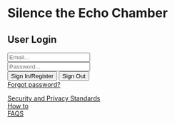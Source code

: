 <!--This code was lifted from a firebase how-to-guide https://howtofirebase.com/firebase-authentication-for-web-d58aad62cf6d-->


<html>

<head>
  <title>Silence the Echo Chamber</title>
</head>

<body>
  <form>
  <h1>Silence the Echo Chamber</h1>
  <h2>User Login</h2>
    <div>
      <input id="email" type="text" placeholder="Email...">
    </div>
    <div>
      <input id="password" type="password" placeholder="Password...">
    </div>
    <div>
      <button id="sign-in">Sign In/Register</button>
      <button id="sign-out">Sign Out</button>
    </div>
     <a href="https://silencetheecho.github.io/SilenceTheEcho/forgotPassword">Forgot password?</a> 
  </form>

  <!--Include firebase.js  -->
  
<script src="https://www.gstatic.com/firebasejs/4.6.2/firebase.js"></script>
<script>
  // Initialize Firebase
  var config = {
    apiKey: "AIzaSyAbBnEsH-88WhhZqjG0xczXXriqvYRA_y4",
    authDomain: "silencetheecho-efa5e.firebaseapp.com",
    databaseURL: "https://silencetheecho-efa5e.firebaseio.com",
    projectId: "silencetheecho-efa5e",
    storageBucket: "silencetheecho-efa5e.appspot.com",
    messagingSenderId: "765642044089"
  };
  firebase.initializeApp(config);
</script>
  
  <!--Handle auth events-->
  <script>
    firebase.auth().onAuthStateChanged(function(user) {
      window.user = user;
      // Step 1:
      //  If no user, sign in anonymously with firebase.auth().signInAnonymously()
      //  If there is a user, log out out user details for debugging purposes.
    });
  </script>

  <!--Handle page events-->
  <script>
    document.querySelector('#sign-in').addEventListener('click', function(e) {
      e.preventDefault();
      e.stopPropagation();
      var email = document.querySelector('#email').value;
      var password = document.querySelector('#password').value
      var credential = firebase.auth.EmailAuthProvider.credential(email, password);
      var auth = firebase.auth();
      var currentUser = auth.currentUser;
   //   firebase.auth().signIn(); //added this (DEM)
      firebase.auth.emailAuthProvider.credential(emailInput.value, passwordInput.value);//added this (DEM)
      firebase.auth.signInWithCredential(credential);//added this (DEM)
      // Step 2
      //  Get a credential with firebase.auth.emailAuthProvider.credential(emailInput.value, passwordInput.value)
      //  If there is no current user, log in with auth.signInWithCredential(credential)
      //  If there is a current user an it's anonymous, atttempt to link the new user with firebase.auth().currentUser.link(credential)
      //  The user link will fail if the user has already been created, so catch the error and sign in.
    });
    document.querySelector('#sign-out').addEventListener('click', function(e) {
      e.preventDefault();
      e.stopPropagation();
      firebase.auth().signOut();
    });
  </script>
<div>
     <a href="https://silencetheecho.github.io/SilenceTheEcho/security">Security and Privacy Standards</a>  
</div>
</body>
<div>
     <a href="https://silencetheecho.github.io/SilenceTheEcho/how">How to</a>  
    </div>
  <div>
     <a href="https://silencetheecho.github.io/SilenceTheEcho/faqs">FAQS</a>  
    </div>
</html>
